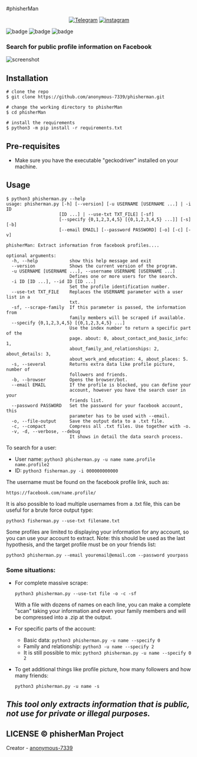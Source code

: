 #phisherMan
<p align="center">
<a href="https://t.me/kri shna"><img title="Telegram" src="https://img.shields.io/badge/Telegram-black?style=for-the-badge&logo=Telegram"></a>
<a href="https://instagram.com/krishna_7339_"><img title="instagram" src="https://img.shields.io/badge/instagram-black?style=for-the-badge&logo=instagram"></a>

![badge](https://img.shields.io/badge/-HACKER.K-blue)
![badge](https://img.shields.io/badge/python-%3E%3D3.8-orange)
![badge](https://img.shields.io/badge/-S<3M-blue)

  
### Search for public profile information on Facebook

![screenshot](phisherman.png)

## Installation

```
# clone the repo
$ git clone https://github.com/anonymous-7339/phisherman.git

# change the working directory to phisherMan
$ cd phisherMan

# install the requirements
$ python3 -m pip install -r requirements.txt
```

## Pre-requisites

* Make sure you have the executable "geckodriver" installed on your machine.

## Usage

```
$ python3 phisherman.py --help
usage: phisherman.py [-h] [--version] [-u USERNAME [USERNAME ...] | -i ID
                    [ID ...] | --use-txt TXT_FILE] [-sf]
                    [--specify {0,1,2,3,4,5} [{0,1,2,3,4,5} ...]] [-s] [-b]
                    [--email EMAIL] [--password PASSWORD] [-o] [-c] [-v]

phisherMan: Extract information from facebook profiles....

optional arguments:
  -h, --help            show this help message and exit
  --version             Shows the current version of the program.
  -u USERNAME [USERNAME ...], --username USERNAME [USERNAME ...]
                        Defines one or more users for the search.
  -i ID [ID ...], --id ID [ID ...]
                        Set the profile identification number.
  --use-txt TXT_FILE    Replaces the USERNAME parameter with a user list in a
                        txt.
  -sf, --scrape-family  If this parameter is passed, the information from
                        family members will be scraped if available.
  --specify {0,1,2,3,4,5} [{0,1,2,3,4,5} ...]
                        Use the index number to return a specific part of the
                        page. about: 0, about_contact_and_basic_info: 1,
                        about_family_and_relationships: 2, about_details: 3,
                        about_work_and_education: 4, about_places: 5.
  -s, --several         Returns extra data like profile picture, number of
                        followers and friends.
  -b, --browser         Opens the browser/bot.
  --email EMAIL         If the profile is blocked, you can define your
                        account, however you have the search user in your
                        friends list.
  --password PASSWORD   Set the password for your facebook account, this
                        parameter has to be used with --email.
  -o, --file-output     Save the output data to a .txt file.
  -c, --compact         Compress all .txt files. Use together with -o.
  -v, -d, --verbose, --debug
                        It shows in detail the data search process.
```

To search for a user:

* User name: `python3 phisherman.py -u name name.profile name.profile2`
* ID: `python3 fisherman.py -i 000000000000`

The username must be found on the facebook profile link, such as:

```
https://facebook.com/name.profile/
```

It is also possible to load multiple usernames from a .txt file, this can be useful for a brute force output type:

```
python3 fisherman.py --use-txt filename.txt
```

Some profiles are limited to displaying your information for any account, so you can use your account to extract. Note:
this should be used as the last hypothesis, and the target profile must be on your friends list:

```
python3 phisherman.py --email youremail@email.com --password yourpass
```

### Some situations:

* For complete massive scrape:
  ```
  python3 phisherman.py --use-txt file -o -c -sf
  ```
  With a file with dozens of names on each line, you can make a complete "scan" taking your information and even your
  family members and will be compressed into a .zip at the output.


* For specific parts of the account:
    * Basic data: `python3 phisherman.py -u name --specify 0`
    * Family and relationship: `python3 -u name --specify 2`
    * It is still possible to mix: `python3 phisherman.py -u name --specify 0 2`


* To get additional things like profile picture, how many followers and how many friends:
  ```
  python3 phisherman.py -u name -s
  ```

## *This tool only extracts information that is public, not use for private or illegal purposes.*

## LICENSE © phisherMan Project
Creator - [anonymous-7339](https://github.com/anonymous-7339)
